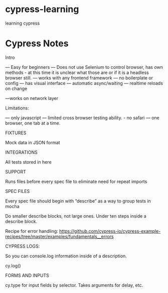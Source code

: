 # cypress-learning
learning cypress

# Cypress Notes

Intro

— Easy for beginners 
— Does not use Selenium to control browser, has own methods
	- at this time it is unclear what those are or if it is a headless browser still.
— works with any frontend framework
— no boilerplate or config 
— has visual interface
— automatic async/waiting
— realtime reloads on change

—works on network layer

Limitations: 

— only javascript
— limited cross browser testing ability.
	- no safari
— one browser, one tab at a time.

FIXTURES

Mock data in JSON format

INTEGRATIONS

All tests stored in here

SUPPORT

Runs files before every spec file to eliminate need for repeat imports

SPEC FILES

Every spec file should begin with “describe” as a way to group tests in mocha

Do smaller describe blocks, not large ones. Under ten steps inside a describe block.

Recipe for error handling: https://github.com/cypress-io/cypress-example-recipes/tree/master/examples/fundamentals__errors

CYPRESS LOGS:

So you can console.log information inside of a description.

cy.log()

FORMS AND INPUTS

cy.type for input fields by selector. Takes arguments for delay, etc.
